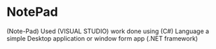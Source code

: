 # NotePad
(Note-Pad) Used (VISUAL STUDIO) work done using (C#) Language a simple Desktop application or window form app (.NET framework) 
